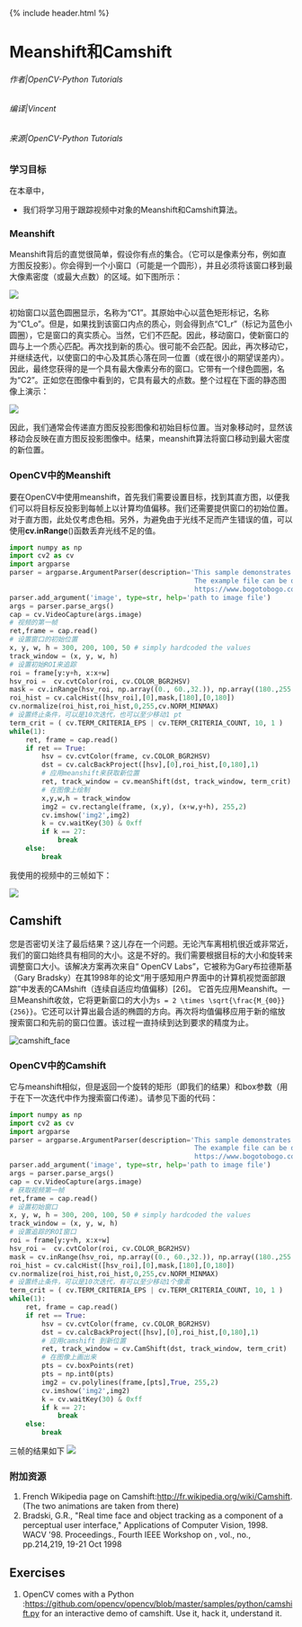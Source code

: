 {% include header.html %}

# Meanshift和Camshift

###### 作者|OpenCV-Python Tutorials
###### 编译|Vincent
###### 来源|OpenCV-Python Tutorials 

### 学习目标

在本章中，
- 我们将学习用于跟踪视频中对象的Meanshift和Camshift算法。
 
### Meanshift

Meanshift背后的直觉很简单，假设你有点的集合。（它可以是像素分布，例如直方图反投影）。你会得到一个小窗口（可能是一个圆形），并且必须将该窗口移到最大像素密度（或最大点数）的区域。如下图所示：

![](http://qiniu.aihubs.net/meanshift_basics.jpg)

初始窗口以蓝色圆圈显示，名称为“C1”。其原始中心以蓝色矩形标记，名称为“C1_o”。但是，如果找到该窗口内点的质心，则会得到点“C1_r”（标记为蓝色小圆圈），它是窗口的真实质心。当然，它们不匹配。因此，移动窗口，使新窗口的圆与上一个质心匹配。再次找到新的质心。很可能不会匹配。因此，再次移动它，并继续迭代，以使窗口的中心及其质心落在同一位置（或在很小的期望误差内）。因此，最终您获得的是一个具有最大像素分布的窗口。它带有一个绿色圆圈，名为“C2”。正如您在图像中看到的，它具有最大的点数。整个过程在下面的静态图像上演示：

![](http://qiniu.aihubs.net/camshift_face.gif)

因此，我们通常会传递直方图反投影图像和初始目标位置。当对象移动时，显然该移动会反映在直方图反投影图像中。结果，meanshift算法将窗口移动到最大密度的新位置。

### OpenCV中的Meanshift

要在OpenCV中使用meanshift，首先我们需要设置目标，找到其直方图，以便我们可以将目标反投影到每帧上以计算均值偏移。我们还需要提供窗口的初始位置。对于直方图，此处仅考虑色相。另外，为避免由于光线不足而产生错误的值，可以使用**cv.inRange**()函数丢弃光线不足的值。

```python
import numpy as np
import cv2 as cv
import argparse
parser = argparse.ArgumentParser(description='This sample demonstrates the meanshift algorithm. \
                                              The example file can be downloaded from: \
                                              https://www.bogotobogo.com/python/OpenCV_Python/images/mean_shift_tracking/slow_traffic_small.mp4')
parser.add_argument('image', type=str, help='path to image file')
args = parser.parse_args()
cap = cv.VideoCapture(args.image)
# 视频的第一帧
ret,frame = cap.read()
# 设置窗口的初始位置
x, y, w, h = 300, 200, 100, 50 # simply hardcoded the values
track_window = (x, y, w, h)
# 设置初始ROI来追踪
roi = frame[y:y+h, x:x+w]
hsv_roi =  cv.cvtColor(roi, cv.COLOR_BGR2HSV)
mask = cv.inRange(hsv_roi, np.array((0., 60.,32.)), np.array((180.,255.,255.)))
roi_hist = cv.calcHist([hsv_roi],[0],mask,[180],[0,180])
cv.normalize(roi_hist,roi_hist,0,255,cv.NORM_MINMAX)
# 设置终止条件，可以是10次迭代，也可以至少移动1 pt
term_crit = ( cv.TERM_CRITERIA_EPS | cv.TERM_CRITERIA_COUNT, 10, 1 )
while(1):
    ret, frame = cap.read()
    if ret == True:
        hsv = cv.cvtColor(frame, cv.COLOR_BGR2HSV)
        dst = cv.calcBackProject([hsv],[0],roi_hist,[0,180],1)
        # 应用meanshift来获取新位置
        ret, track_window = cv.meanShift(dst, track_window, term_crit)
        # 在图像上绘制
        x,y,w,h = track_window
        img2 = cv.rectangle(frame, (x,y), (x+w,y+h), 255,2)
        cv.imshow('img2',img2)
        k = cv.waitKey(30) & 0xff
        if k == 27:
            break
    else:
        break
```

我使用的视频中的三帧如下：

![](http://qiniu.aihubs.net/camshift_result.jpg)

## Camshift

您是否密切关注了最后结果？这儿存在一个问题。无论汽车离相机很近或非常近，我们的窗口始终具有相同的大小。这是不好的。我们需要根据目标的大小和旋转来调整窗口大小。该解决方案再次来自“ OpenCV Labs”，它被称为Gary布拉德斯基（Gary Bradsky）在其1998年的论文“用于感知用户界面中的计算机视觉面部跟踪”中发表的CAMshift（连续自适应均值偏移）[26]。
它首先应用Meanshift。一旦Meanshift收敛，它将更新窗口的大小为`s = 2 \times \sqrt{\frac{M_{00}}{256}}`。它还可以计算出最合适的椭圆的方向。再次将均值偏移应用于新的缩放搜索窗口和先前的窗口位置。该过程一直持续到达到要求的精度为止。

![camshift_face](http://qiniu.aihubs.net/camshift_face.gif)

### OpenCV中的Camshift

它与meanshift相似，但是返回一个旋转的矩形（即我们的结果）和box参数（用于在下一次迭代中作为搜索窗口传递）。请参见下面的代码：

```python
import numpy as np
import cv2 as cv
import argparse
parser = argparse.ArgumentParser(description='This sample demonstrates the camshift algorithm. \
                                              The example file can be downloaded from: \
                                              https://www.bogotobogo.com/python/OpenCV_Python/images/mean_shift_tracking/slow_traffic_small.mp4')
parser.add_argument('image', type=str, help='path to image file')
args = parser.parse_args()
cap = cv.VideoCapture(args.image)
# 获取视频第一帧
ret,frame = cap.read()
# 设置初始窗口
x, y, w, h = 300, 200, 100, 50 # simply hardcoded the values
track_window = (x, y, w, h)
# 设置追踪的ROI窗口
roi = frame[y:y+h, x:x+w]
hsv_roi =  cv.cvtColor(roi, cv.COLOR_BGR2HSV)
mask = cv.inRange(hsv_roi, np.array((0., 60.,32.)), np.array((180.,255.,255.)))
roi_hist = cv.calcHist([hsv_roi],[0],mask,[180],[0,180])
cv.normalize(roi_hist,roi_hist,0,255,cv.NORM_MINMAX)
# 设置终止条件，可以是10次迭代，有可以至少移动1个像素
term_crit = ( cv.TERM_CRITERIA_EPS | cv.TERM_CRITERIA_COUNT, 10, 1 )
while(1):
    ret, frame = cap.read()
    if ret == True:
        hsv = cv.cvtColor(frame, cv.COLOR_BGR2HSV)
        dst = cv.calcBackProject([hsv],[0],roi_hist,[0,180],1)
        # 应用camshift 到新位置
        ret, track_window = cv.CamShift(dst, track_window, term_crit)
        # 在图像上画出来
        pts = cv.boxPoints(ret)
        pts = np.int0(pts)
        img2 = cv.polylines(frame,[pts],True, 255,2)
        cv.imshow('img2',img2)
        k = cv.waitKey(30) & 0xff
        if k == 27:
            break
    else:
        break
```

三帧的结果如下
![](http://qiniu.aihubs.net/camshift_result.jpg)

### 附加资源

1. French Wikipedia page on Camshift:http://fr.wikipedia.org/wiki/Camshift. (The two animations are taken from there)
2. Bradski, G.R., "Real time face and object tracking as a component of a perceptual user interface," Applications of Computer Vision, 1998. WACV '98. Proceedings., Fourth IEEE Workshop on , vol., no., pp.214,219, 19-21 Oct 1998

## Exercises

1. OpenCV comes with a Python :https://github.com/opencv/opencv/blob/master/samples/python/camshift.py for an interactive demo of camshift. Use it, hack it, understand it.